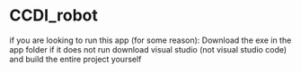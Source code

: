 ﻿# CCDI_robot
if you are looking to run this app (for some reason):
 Download the exe in the app folder
 if it does not run download visual studio (not visual studio code) and build the entire project yourself
